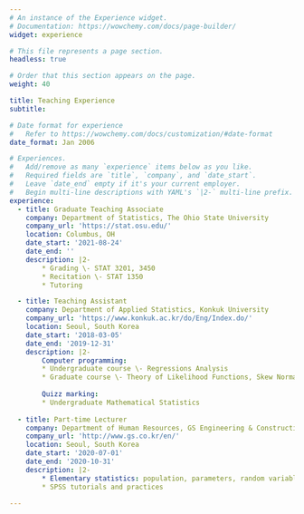 ```yaml
---
# An instance of the Experience widget.
# Documentation: https://wowchemy.com/docs/page-builder/
widget: experience

# This file represents a page section.
headless: true

# Order that this section appears on the page.
weight: 40

title: Teaching Experience
subtitle:

# Date format for experience
#   Refer to https://wowchemy.com/docs/customization/#date-format
date_format: Jan 2006

# Experiences.
#   Add/remove as many `experience` items below as you like.
#   Required fields are `title`, `company`, and `date_start`.
#   Leave `date_end` empty if it's your current employer.
#   Begin multi-line descriptions with YAML's `|2-` multi-line prefix.
experience:
  - title: Graduate Teaching Associate
    company: Department of Statistics, The Ohio State University
    company_url: 'https://stat.osu.edu/'
    location: Columbus, OH
    date_start: '2021-08-24'
    date_end: ''
    description: |2-
        * Grading \- STAT 3201, 3450
        * Recitation \- STAT 1350
        * Tutoring

  - title: Teaching Assistant
    company: Department of Applied Statistics, Konkuk University
    company_url: 'https://www.konkuk.ac.kr/do/Eng/Index.do/'
    location: Seoul, South Korea
    date_start: '2018-03-05'
    date_end: '2019-12-31'
    description: |2-
        Computer programming:
        * Undergraduate course \- Regressions Analysis
        * Graduate course \- Theory of Likelihood Functions, Skew Normal and Related Distribution Families, Nonparametric Function Estimation
        
        Quizz marking: 
        * Undergraduate Mathematical Statistics
        
  - title: Part-time Lecturer
    company: Department of Human Resources, GS Engineering & Construction
    company_url: 'http://www.gs.co.kr/en/'
    location: Seoul, South Korea
    date_start: '2020-07-01'
    date_end: '2020-10-31'
    description: |2-
        * Elementary statistics: population, parameters, random variables, discrete and continuous types, expectation, sample distribution, hypothesis testing, simple and multiple linear regressions
        * SPSS tutorials and practices

---
```

